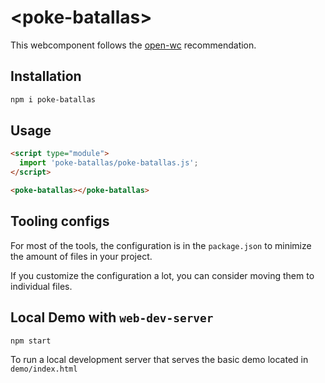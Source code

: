 # \<poke-batallas>

This webcomponent follows the [open-wc](https://github.com/open-wc/open-wc) recommendation.

## Installation

```bash
npm i poke-batallas
```

## Usage

```html
<script type="module">
  import 'poke-batallas/poke-batallas.js';
</script>

<poke-batallas></poke-batallas>
```



## Tooling configs

For most of the tools, the configuration is in the `package.json` to minimize the amount of files in your project.

If you customize the configuration a lot, you can consider moving them to individual files.

## Local Demo with `web-dev-server`

```bash
npm start
```

To run a local development server that serves the basic demo located in `demo/index.html`
